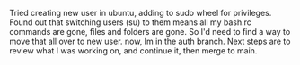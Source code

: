 Tried creating new user in ubuntu, adding to sudo wheel for privileges. Found out that switching users (su) to them means all my bash.rc commands are gone, files and folders are gone. So I'd need to find a way to move that all over to new user.
now, Im in the auth branch. Next steps are to review what I was working on, and continue it, then merge to main.